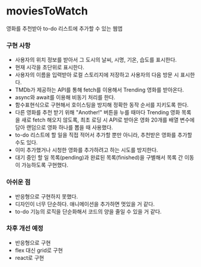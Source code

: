 # moviesToWatch

영화를 추천받아 to-do 리스트에 추가할 수 있는 웹앱

### 구현 사항

- 사용자의 위치 정보를 받아서 그 도시의 날씨, 시명, 기온, 습도를 표시한다.
- 현재 시각을 초단위로 표시한다.
- 사용자의 이름을 입력받아 로컬 스토리지에 저장하고 사용자의 다음 방문 시 표시한다.
- TMDb가 제공하는 API를 통해 fetch를 이용해서 Trending 영화를 받아온다.
- async와 await를 이용해 비동기 처리를 한다.
- 함수표현식으로 구현해서 호이스팅을 방지해 정확한 동작 순서를 지키도록 한다.
- 다른 영화를 추천 받기 위해 "Another!" 버튼을 누를 때마다 Trending 영화 목록을 새로 fetch 해오지 않도록, 최초 로딩 시 API로 받아온 영화 20개를 배열 변수에 담아 랜덤으로 영화 하나를 뽑을 때 사용했다.
- to-do 리스트에 할 일을 직접 적어서 추가할 뿐만 아니라, 추천받은 영화를 추가할 수도 있다.
- 이미 추가했거나 시청한 영화를 추가하려고 하는 시도를 방지한다.
- 대기 중인 할 일 목록(pending)과 완료된 목록(finished)을 구별해서 목록 간 이동이 가능하도록 구현했다.

### 아쉬운 점

- 반응형으로 구현하지 못했다.
- 디자인이 너무 단순하다. 애니메이션을 추가하면 멋있을 거 같다.
- to-do 기능의 로직을 단순화해서 코드의 양을 줄일 수 있을 거 같다.

### 차후 개선 예정

- 반응형으로 구현
- flex 대신 grid로 구현
- react로 구현
